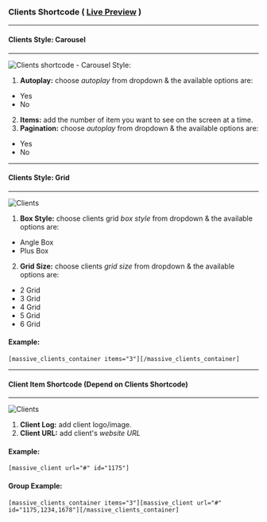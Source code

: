 ### Clients Shortcode ( [Live Preview](http://massivedemo.lab.themebucket.net/shortcodes/clients/) )
---
#### Clients Style: Carousel
---

![Clients shortcode - Carousel Style: ](http://i.imgur.com/XfhsZG0.png?1)

1. **Autoplay:** choose _autoplay_ from dropdown & the available options are:
  * Yes
  * No
2. **Items:** add the number of item you want to see on the screen at a time.
3. **Pagination:** choose _autoplay_ from dropdown & the available options are:
  * Yes
  * No


---
#### Clients Style: Grid
---
![Clients](http://i.imgur.com/vjlXIGL.png?1)

1. **Box Style:** choose clients grid _box style_ from dropdown & the available options are:
  * Angle Box
  * Plus Box
2. **Grid Size:** choose clients _grid size_ from dropdown & the available options are:
  * 2 Grid
  * 3 Grid
  * 4 Grid
  * 5 Grid
  * 6 Grid

#### Example:
```
[massive_clients_container items="3"][/massive_clients_container]
```

---
#### Client Item Shortcode (Depend on Clients Shortcode)
---
![Clients](http://i.imgur.com/IalpGMJ.png)

1. **Client Log:** add client logo/image.
2. **Client URL:** add client's _website URL_

#### Example:
```
[massive_client url="#" id="1175"]
```

#### Group Example:
```
[massive_clients_container items="3"][massive_client url="#" id="1175,1234,1678"][/massive_clients_container]
```
